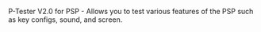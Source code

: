 P-Tester V2.0 for PSP - Allows you to test various features of the PSP such as key configs, sound, and screen.
